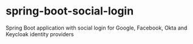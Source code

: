 # spring-boot-social-login
Spring Boot application with social login for Google, Facebook, Okta and Keycloak identity providers
